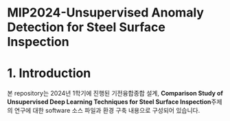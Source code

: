 # MIP2024-Unsupervised Anomaly Detection for Steel Surface Inspection

# 1. Introduction

본 repository는 2024년 1학기에 진행된 기전융합종합 설계, **Comparison Study of Unsupervised Deep Learning Techniques for Steel Surface Inspection**주제의 연구에 대한 software 소스 파일과 환경 구축 내용으로 구성되어 있습니다.